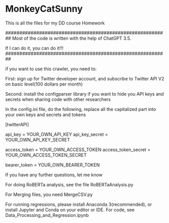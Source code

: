 # MonkeyCatSunny
This is all the files for my DD course Homework

##########################################################
Most of the code is written with the help of ChatGPT 3.5.

If I can do it, you can do it!!!
##########################################################

if you want to use this crawler, you need to:

First: sign up for Twitter developer account, and subscribe to Twitter API V2 on basic level(100 dollars per month)

Second: install the configparser library if you want to hide you API keys and secrets when sharing code with other researchers

In the config.ini file, do the following, replace all the capitalized part into your own keys and secrets and tokens

[twitterAPI]

api_key = YOUR_OWN_API_KEY
api_key_secret = YOUR_OWN_API_KEY_SECRET

access_token = YOUR_OWN_ACCESS_TOKEN
access_token_secret = YOUR_OWN_ACCESS_TOKEN_SECRET

bearer_token = YOUR_OWN_BEARER_TOKEN

If you have any further questions, let me know

For doing RoBERTa analysis, see the file RoBERTaAnalysis.py

For Merging files, you need MergeCSV.py

For running regressions, please install Anaconda 3(recommended), or install Jupyter and Conda on your editor or IDE. 
For code, see Data_Processing_and_Regression.ipynb

